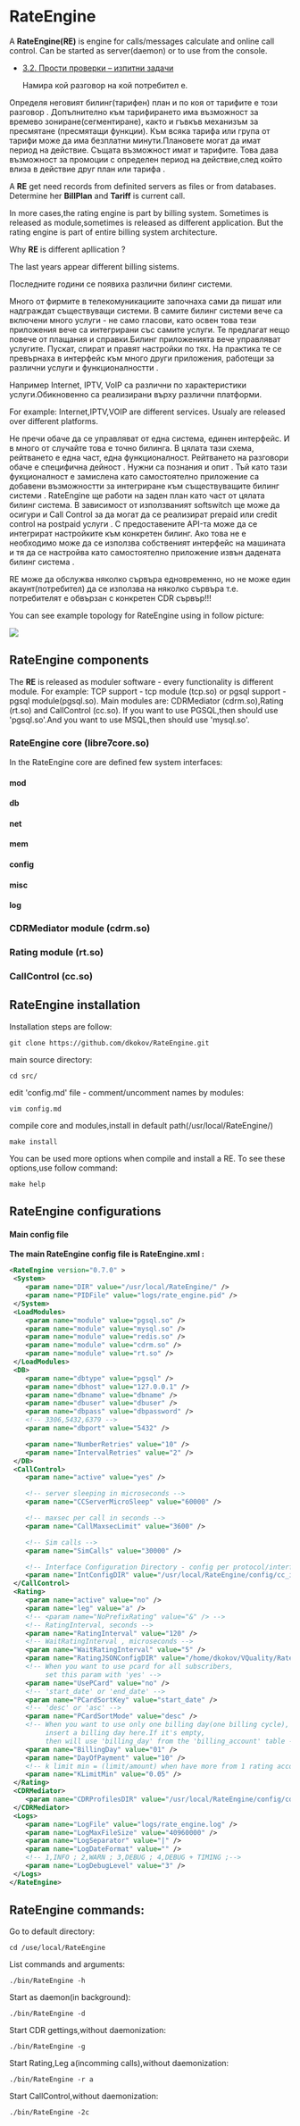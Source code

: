 # RateEngine

  A **RateEngine(RE)** is engine for calls/messages calculate and online call control.
Can be started as server(daemon) or to use from the console.


* [3.2. Прости проверки – изпитни задачи](chapter-03-simple-conditions-exam-problems.md)



  Намира кой разговор на кой потребител е. 

Определя неговият билинг(тарифен) план и по коя от тарифите е този разговор
. 
Допълнително към тарифирането има възможност за времево зониране(сегментиране),
както и гъвкъв механизъм за пресмятане (пресмятащи функции). 
Към всяка тарифа или група от тарифи може да има безплатни минути.Плановете могат да имат период на действие. 
Същата възможност имат и тарифите. 
Това дава възможност за промоции с определен период на действие,след който влиза в действие друг план или тарифа .

  A **RE** get need records from definited servers as files or from databases.
Determine her **BillPlan** and **Tariff** is current call.

 In more cases,the rating engine is part by billing system.
Sometimes is released as module,sometimes is released as different application.
But the rating engine is part of entire billing system architecture.
 

  Why **RE** is different apllication ?


The last years appear different billing sistems.

 Последните години се появиха различни билинг системи. 

Много от фирмите в телекомуникациите започнаха сами да пишат или надграждат съществуващи системи. 
В самите билинг системи вече са включени много услуги - не само гласови, като освен това тези приложения вече са интегрирани със самите услуги. 
Те предлагат нещо повече от плащания и справки.Билинг приложенията вече управляват услугите. 
Пускат, спират и правят настройки по тях. На практика те се превърнаха в интерфейс към много други приложения, 
работещи за различни услуги и функционалностти . 

Например Internet, IPTV, VoIP са различни по характеристики услуги.Обикновенно са реализирани върху различни платформи. 

For example: Internet,IPTV,VOIP are different services. Usualy are released over different platforms.

Не пречи обаче да се управляват от една система, единен интерфейс. И в много от случайте  това е точно билинга. 
В цялата тази схема, рейтването е една част, една функционалност. Рейтването на разговори обаче е специфична дейност . 
Нужни са познания и опит . Тъй като тази фукционалност е замислена като самостоятелно приложение са добавени възможностти за интегриране към съществуващите билинг системи . 
RateEngine ще работи на заден план като част от цялата билинг система. 
В зависимост от използваният softswitch ще може да осигури и Call Control за да могат да се реализират prepaid  или credit control на postpaid услуги . 
С предоставените API-та може да  се интегрират настройките към конкретен билинг. 
Ако това не е необходимо може да се използва собственият интерфейс на машината и тя да се настройва като самостоятелно приложение  извън дадената билинг система .


RE може да обслужва няколко сървъра едновременно, но не може един акаунт(потребител) да се използва на няколко сървъра т.е. потребителят е обвързан с конкретен CDR сървър!!!


You can see example topology for RateEngine using in follow picture:

![](doc/png/RateEngine_v2.png)


## RateEngine components

The **RE** is released as moduler software - every functionality is different module.
For example: TCP support - tcp module (tcp.so) or pgsql support - pgsql module(pgsql.so).
Main modules are: CDRMediator (cdrm.so),Rating (rt.so) and CallControl (cc.so).
If you want to use PGSQL,then should use 'pgsql.so'.And you want to use MSQL,then should use 'mysql.so'. 

### RateEngine core (libre7core.so)

In the RateEngine core are defined few system interfaces:

#### **mod**

#### **db**

#### **net**

#### **mem**

#### **config**

#### **misc**

#### **log**


### CDRMediator module (cdrm.so)

### Rating module (rt.so)

### CallControl (cc.so)

## RateEngine installation

Installation steps are follow:

``` 
git clone https://github.com/dkokov/RateEngine.git
```

main source directory:
```
cd src/
```

edit 'config.md' file - comment/uncomment names by modules:
```
vim config.md
```

compile core and modules,install in default path(/usr/local/RateEngine/)
```
make install
```

You can be used more options when compile and install a RE.
To see these options,use follow command:

```
make help
```

## RateEngine configurations

#### Main config file

**The main RateEngine config file is RateEngine.xml :**

``` XML
<RateEngine version="0.7.0" >
 <System>
    <param name="DIR" value="/usr/local/RateEngine/" />
    <param name="PIDFile" value="logs/rate_engine.pid" />
 </System>
 <LoadModules>
    <param name="module" value="pgsql.so" />
    <param name="module" value="mysql.so" />
    <param name="module" value="redis.so" />
    <param name="module" value="cdrm.so" />
    <param name="module" value="rt.so" />
 </LoadModules>
 <DB>
    <param name="dbtype" value="pgsql" />
    <param name="dbhost" value="127.0.0.1" />
    <param name="dbname" value="dbname" />
    <param name="dbuser" value="dbuser" />
    <param name="dbpass" value="dbpassword" />
    <!-- 3306,5432,6379 -->
    <param name="dbport" value="5432" />

    <param name="NumberRetries" value="10" />
    <param name="IntervalRetries" value="2" />
 </DB>
 <CallControl>
    <param name="active" value="yes" />

    <!-- server sleeping in microseconds -->
    <param name="CCServerMicroSleep" value="60000" />

    <!-- maxsec per call in seconds -->
    <param name="CallMaxsecLimit" value="3600" />

    <!-- Sim calls -->
    <param name="SimCalls" value="30000" />

    <!-- Interface Configuration Directory - config per protocol/interface -->
    <param name="IntConfigDIR" value="/usr/local/RateEngine/config/cc_int/" />
 </CallControl>
 <Rating>
    <param name="active" value="no" />
    <param name="leg" value="a" />
    <!-- <param name="NoPrefixRating" value="&" /> -->
    <!-- RatingInterval, seconds -->
    <param name="RatingInterval" value="120" />
    <!-- WaitRatingInterval , microseconds -->
    <param name="WaitRatingInterval" value="5" />
    <param name="RatingJSONConfigDIR" value="/home/dkokov/VQuality/RateEngine/v7/src/config/samples/rt_json/" />
    <!-- When you want to use pcard for all subscribers,
         set this param with 'yes' -->
    <param name="UsePCard" value="no" />
    <!-- 'start_date' or 'end_date' -->
    <param name="PCardSortKey" value="start_date" />
    <!-- 'desc' or 'asc' -->
    <param name="PCardSortMode" value="desc" />
    <!-- When you want to use only one billing day(one billing cycle),
         insert a billing day here.If it's empty,
         then will use 'billing_day' from the 'billing_account' table -->
    <param name="BillingDay" value="01" />
    <param name="DayOfPayment" value="10" />
    <!-- k limit min = (limit/amount) when have more from 1 rating account per billing account -->
    <param name="KLimitMin" value="0.05" />
 </Rating>
 <CDRMediator>
    <param name="CDRProfilesDIR" value="/usr/local/RateEngine/config/cdr_profiles/" />
 </CDRMediator>
 <Logs>
    <param name="LogFile" value="logs/rate_engine.log" />
    <param name="LogMaxFileSize" value="40960000" />
    <param name="LogSeparator" value="|" />
    <param name="LogDateFormat" value="" />
    <!-- 1,INFO ; 2,WARN ; 3,DEBUG ; 4,DEBUG + TIMING ;-->
    <param name="LogDebugLevel" value="3" />
 </Logs>
</RateEngine>
```

## RateEngine commands:

Go to default directory:
```
cd /use/local/RateEngine
```

List commands and arguments:
```
./bin/RateEngine -h
```

Start as daemon(in background):
```
./bin/RateEngine -d
```

Start CDR gettings,without daemonization:
```
./bin/RateEngine -g
```

Start Rating,Leg a(incomming calls),without daemonization:
```
./bin/RateEngine -r a
```

Start CallControl,without daemonization:
```
./bin/RateEngine -2c
```

## 
